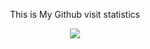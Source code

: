 <div align="center">

This is My Github visit statistics<br/>

<img src="https://count.kjchmc.cn/get/@WindyDante?theme=rule34"/>

</div>
